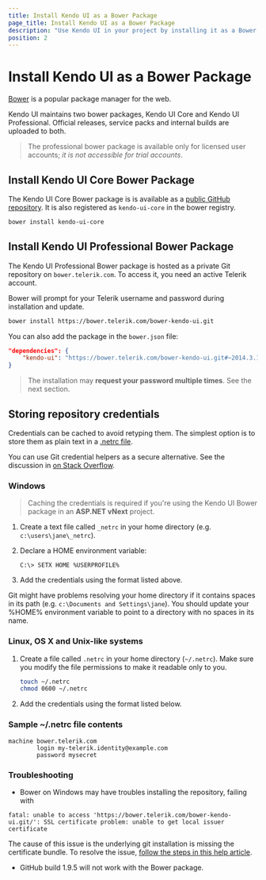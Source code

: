 ```yaml
---
title: Install Kendo UI as a Bower Package
page_title: Install Kendo UI as a Bower Package
description: "Use Kendo UI in your project by installing it as a Bower package"
position: 2
---
```


# Install Kendo UI as a Bower Package

[Bower](http://bower.io/) is a popular package manager for the web.

Kendo UI maintains two bower packages, Kendo UI Core and Kendo UI Professional.
Official releases, service packs and internal builds are uploaded to both.

> The professional bower package is available only for licensed user accounts; *it is not accessible for trial accounts*.

## Install Kendo UI Core Bower Package

The Kendo UI Core Bower package is is available as a [public GitHub repository](https://github.com/kendo-labs/bower-kendo-ui). It is also registered as `kendo-ui-core` in the bower registry.

```sh
bower install kendo-ui-core
```

## Install Kendo UI Professional Bower Package

The Kendo UI Professional Bower package is hosted as a private Git repository on `bower.telerik.com`. To access it, you need an active Telerik account.

Bower will prompt for your Telerik username and password during installation and update.

```sh
bower install https://bower.telerik.com/bower-kendo-ui.git
```

You can also add the package in the `bower.json` file:

```json
"dependencies": {
    "kendo-ui": "https://bower.telerik.com/bower-kendo-ui.git#~2014.3.1425"
}
```

> The installation may **request your password multiple times**. See the next section.


## Storing repository credentials

Credentials can be cached to avoid retyping them.
The simplest option is to store them as plain text in a [.netrc file](http://www.mavetju.org/unix/netrc.php).

You can use Git credential helpers as a secure alternative.
See the discussion in [on Stack Overflow](http://stackoverflow.com/questions/5343068/is-there-a-way-to-skip-password-typing-when-using-https-github).

### Windows

> Caching the credentials is required if you're using the Kendo UI Bower package in an **ASP.NET vNext** project.

1. Create a text file called `_netrc` in your home directory (e.g. `c:\users\jane\_netrc`).
1. Declare a HOME environment variable:

    ```
    C:\> SETX HOME %USERPROFILE%
    ```
1. Add the credentials using the format listed above.

Git might have problems resolving your home directory if it contains spaces in its path (e.g. `c:\Documents and Settings\jane`).
You should update your %HOME% environment variable to point to a directory with no spaces in its name.

### Linux, OS X and Unix-like systems

1. Create a file called `.netrc` in your home directory (`~/.netrc`). Make sure you modify the file permissions to make it readable only to you.

    ```sh
    touch ~/.netrc
    chmod 0600 ~/.netrc
    ```
1. Add the credentials using the format listed below.

### Sample ~/.netrc file contents

```
machine bower.telerik.com
        login my-telerik.identity@example.com
        password mysecret
```

### Troubleshooting

* Bower on Windows may have troubles installing the repository, failing with

```
fatal: unable to access 'https://bower.telerik.com/bower-kendo-ui.git/': SSL certificate problem: unable to get local issuer certificate
```

The cause of this issue is the underlying git installation is missing the certificate bundle.
To resolve the issue, [follow the steps in this help article](http://blogs.msdn.com/b/phkelley/archive/2014/01/20/adding-a-corporate-or-self-signed-certificate-authority-to-git-exe-s-store.aspx).

* GitHub build 1.9.5 will not work with the Bower package.


